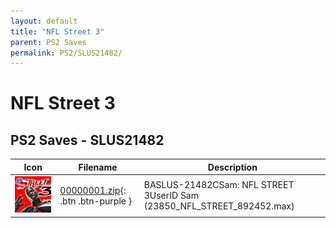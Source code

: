 ```yaml
---
layout: default
title: "NFL Street 3"
parent: PS2 Saves
permalink: PS2/SLUS21482/
---
```

# NFL Street 3

## PS2 Saves - SLUS21482

| Icon | Filename | Description |
|------|----------|-------------|
| ![NFL Street 3](icon0.png) | [00000001.zip](00000001.zip){: .btn .btn-purple } | BASLUS-21482CSam: NFL STREET 3UserID Sam (23850_NFL_STREET_892452.max) |
